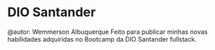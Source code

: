 # DIO Santander
 @autor: Wemmerson Albuquerque
 Feito para publicar minhas novas habilidades adquiridas no Bootcamp da DIO Santander fullstack.
